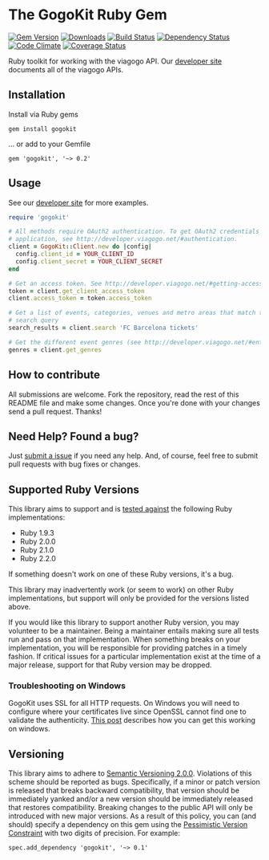 # The GogoKit Ruby Gem

[![Gem Version](https://badge.fury.io/rb/gogokit.svg)][gem]
[![Downloads](https://img.shields.io/gem/dt/gogokit.svg)][gem]
[![Build Status](https://travis-ci.org/viagogo/gogokit.rb.svg?branch=master)][travis]
[![Dependency Status](https://gemnasium.com/viagogo/gogokit.rb.svg)][gemnasium]
[![Code Climate](https://codeclimate.com/github/viagogo/gogokit.rb/badges/gpa.svg)][codeclimate]
[![Coverage Status](https://coveralls.io/repos/viagogo/gogokit.rb/badge.svg)][coverage]

[gem]: https://rubygems.org/gems/gogokit
[travis]: https://travis-ci.org/viagogo/gogokit.rb
[gemnasium]: https://gemnasium.com/viagogo/gogokit.rb
[codeclimate]: https://codeclimate.com/github/viagogo/gogokit.rb
[coverage]: https://coveralls.io/r/viagogo/gogokit.rb
[apidocs]: http://developer.viagogo.net
[semver]: http://semver.org/
[pvc]: http://guides.rubygems.org/patterns/#pessimistic-version-constraint
[troubleshootwindows]: https://github.com/jnunemaker/httparty/wiki/Troubleshooting-on-Windows
[submitanissue]: https://github.com/viagogo/gogokit.rb/issues
[apidocsgettingstarted]: http://developer.viagogo.net/#getting-started


Ruby toolkit for working with the viagogo API. Our [developer site][apidocs]
documents all of the viagogo APIs.


## Installation

Install via Ruby gems

    gem install gogokit

... or add to your Gemfile

    gem 'gogokit', '~> 0.2'


## Usage

See our [developer site][apidocsgettingstarted] for more examples.

```ruby
require 'gogokit'

# All methods require OAuth2 authentication. To get OAuth2 credentials for your
# application, see http://developer.viagogo.net/#authentication.
client = GogoKit::Client.new do |config|
  config.client_id = YOUR_CLIENT_ID
  config.client_secret = YOUR_CLIENT_SECRET
end

# Get an access token. See http://developer.viagogo.net/#getting-access-tokens
token = client.get_client_access_token
client.access_token = token.access_token

# Get a list of events, categories, venues and metro areas that match the given
# search query
search_results = client.search 'FC Barcelona tickets'

# Get the different event genres (see http://developer.viagogo.net/#entities)
genres = client.get_genres
```


## How to contribute

All submissions are welcome. Fork the repository, read the rest of this README
file and make some changes. Once you're done with your changes send a pull
request. Thanks!


## Need Help? Found a bug?

Just [submit a issue][submitanissue] if you need any help. And, of course, feel
free to submit pull requests with bug fixes or changes.


## Supported Ruby Versions

This library aims to support and is [tested against][travis] the following Ruby
implementations:

* Ruby 1.9.3
* Ruby 2.0.0
* Ruby 2.1.0
* Ruby 2.2.0

If something doesn't work on one of these Ruby versions, it's a bug.

This library may inadvertently work (or seem to work) on other Ruby
implementations, but support will only be provided for the versions listed
above.

If you would like this library to support another Ruby version, you may
volunteer to be a maintainer. Being a maintainer entails making sure all tests
run and pass on that implementation. When something breaks on your
implementation, you will be responsible for providing patches in a timely
fashion. If critical issues for a particular implementation exist at the time
of a major release, support for that Ruby version may be dropped.


### Troubleshooting on Windows

GogoKit uses SSL for all HTTP requests. On Windows you will need to configure
where your certificates live since OpenSSL cannot find one to validate
the authenticity. [This post][troubleshootwindows] describes how you can get
this working on windows.


## Versioning

This library aims to adhere to [Semantic Versioning 2.0.0][semver]. Violations
of this scheme should be reported as bugs. Specifically, if a minor or patch
version is released that breaks backward compatibility, that version should be
immediately yanked and/or a new version should be immediately released that
restores compatibility. Breaking changes to the public API will only be
introduced with new major versions. As a result of this policy, you can (and
should) specify a dependency on this gem using the [Pessimistic Version
Constraint][pvc] with two digits of precision. For example:

    spec.add_dependency 'gogokit', '~> 0.1'
